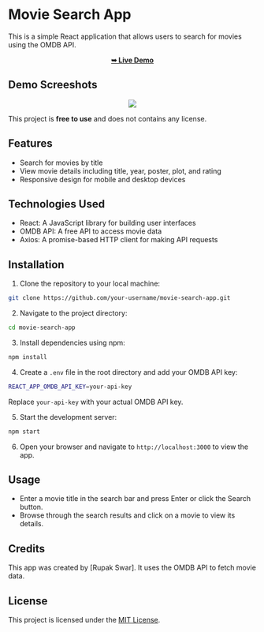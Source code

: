 
# Movie Search App

This is a simple React application that allows users to search for movies using the OMDB API.

<div align="center">
  <a href="https://trinity-travel-web.netlify.app"><strong>➥ Live Demo</strong></a>

</div>

## Demo Screeshots
<div align="center">
   <img src="readme-images/movieland" />
</div>

This project is **free to use** and does not contains any license.

## Features

- Search for movies by title
- View movie details including title, year, poster, plot, and rating
- Responsive design for mobile and desktop devices

## Technologies Used

- React: A JavaScript library for building user interfaces
- OMDB API: A free API to access movie data
- Axios: A promise-based HTTP client for making API requests

## Installation

1. Clone the repository to your local machine:

```bash
git clone https://github.com/your-username/movie-search-app.git
```

2. Navigate to the project directory:

```bash
cd movie-search-app
```

3. Install dependencies using npm:

```bash
npm install
```

4. Create a `.env` file in the root directory and add your OMDB API key:

```bash
REACT_APP_OMDB_API_KEY=your-api-key
```

Replace `your-api-key` with your actual OMDB API key.

5. Start the development server:

```bash
npm start
```

6. Open your browser and navigate to `http://localhost:3000` to view the app.

## Usage

- Enter a movie title in the search bar and press Enter or click the Search button.
- Browse through the search results and click on a movie to view its details.

## Credits

This app was created by [Rupak Swar]. It uses the OMDB API to fetch movie data.

## License

This project is licensed under the [MIT License](LICENSE).
